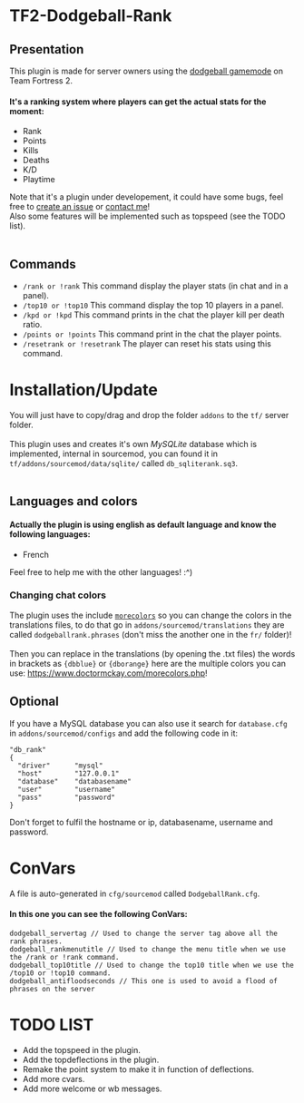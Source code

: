 <h1>TF2-Dodgeball-Rank</h1>

<h2>Presentation</h2>

This plugin is made for server owners using the <a href="https://forums.alliedmods.net/showthread.php?t=299275">dodgeball gamemode</a> on Team Fortress 2.</br>
<h4>It's a ranking system where players can get the actual stats for the moment:</h4>
<ul>
  <li>Rank</li>
  <li>Points</li>
  <li>Kills</li>
  <li>Deaths</li>
  <li>K/D</li>
  <li>Playtime</li>
</ul>

Note that it's a plugin under developement, it could have some bugs, feel free to <a href="https://github.com/walgrimfr/TF2-Dodgeball-Rank/issues">create an issue</a> or <a href="https://steamcommunity.com/id/walgrim/">contact me</a>!</br>
Also some features will be implemented such as topspeed (see the TODO list).</br>
</br>

<h2>Commands</h2>
<ul>
  <li><code>/rank or !rank</code> This command display the player stats (in chat and in a panel).</li>
  <li><code>/top10 or !top10</code> This command display the top 10 players in a panel.</li>
  <li><code>/kpd or !kpd</code> This command prints in the chat the player kill per death ratio.</li>
  <li><code>/points or !points</code> This command print in the chat the player points.</li>
  <li><code>/resetrank or !resetrank</code> The player can reset his stats using this command.</li>
</ul>

<h1>Installation/Update</h1>

You will just have to copy/drag and drop the folder <code>addons</code> to the <code>tf/</code> server folder.</br>
</br>
This plugin uses and creates it's own <em>MySQLite</em> database which is implemented, internal in sourcemod, you can found it in <code>tf/addons/sourcemod/data/sqlite/</code> called <code>db_sqliterank.sq3</code>.</br>
</br>

<h2>Languages and colors</h2>

<h4>Actually the plugin is using english as default language and know the following languages:</h4>
<ul>
  <li>French</li>
</ul>

Feel free to help me with the other languages! :^)</br>

<h3>Changing chat colors</h3>

The plugin uses the include <a href="https://forums.alliedmods.net/showthread.php?t=185016"><code>morecolors</code></a> so you can change the colors in the translations files, to do that go in <code>addons/sourcemod/translations</code> they are called <code>dodgeballrank.phrases</code> (don't miss the another one in the <code>fr/</code> folder)!</br>
</br>
Then you can replace in the translations (by opening the .txt files) the words in brackets as <code>{dbblue}</code> or <code>{dborange}</code> here are the multiple colors you can use: https://www.doctormckay.com/morecolors.php!

<h2>Optional</h2>

If you have a MySQL database you can also use it search for <code>database.cfg</code> in <code>addons/sourcemod/configs</code> and add the following code in it:
```
"db_rank"
{
  "driver"      "mysql"
  "host"        "127.0.0.1"
  "database"    "databasename"
  "user"        "username"
  "pass"        "password"
}
```
Don't forget to fulfil the hostname or ip, databasename, username and password.

<h1>ConVars</h1>

A file is auto-generated in <code>cfg/sourcemod</code> called <code>DodgeballRank.cfg</code>.</br>
<h4>In this one you can see the following ConVars:</h4>

```
dodgeball_servertag // Used to change the server tag above all the rank phrases.
dodgeball_rankmenutitle // Used to change the menu title when we use the /rank or !rank command.
dodgeball_top10title // Used to change the top10 title when we use the /top10 or !top10 command.
dodgeball_antifloodseconds // This one is used to avoid a flood of phrases on the server 
```

<h1>TODO LIST</h1>
<ul>
	<li>Add the topspeed in the plugin.</li>
	<li>Add the topdeflections in the plugin.</li>
	<li>Remake the point system to make it in function of deflections.</li>
	<li>Add more cvars.</li>
	<li>Add more welcome or wb messages.</li>
</ul>
